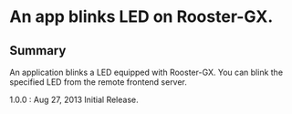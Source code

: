 An app blinks LED on Rooster-GX.
===

## Summary

An application blinks a LED equipped with Rooster-GX.
You can blink the specified LED from the remote frontend server.

1.0.0 : Aug 27, 2013 Initial Release.

